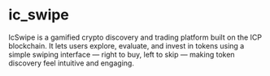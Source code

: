 # ic_swipe
IcSwipe is a gamified crypto discovery and trading platform built on the ICP blockchain. It lets users explore, evaluate, and invest in tokens using a simple swiping interface — right to buy, left to skip — making token discovery feel intuitive and engaging.
